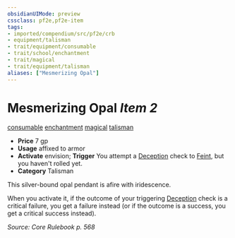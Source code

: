 ```yaml
---
obsidianUIMode: preview
cssclass: pf2e,pf2e-item
tags:
- imported/compendium/src/pf2e/crb
- equipment/talisman
- trait/equipment/consumable
- trait/school/enchantment
- trait/magical
- trait/equipment/talisman
aliases: ["Mesmerizing Opal"]
---
```

# Mesmerizing Opal *Item 2*  
[consumable](consumable.md)  [enchantment](enchantment.md)  [magical](magical.md)  [talisman](talisman.md)  

- **Price** 7 gp
- **Usage** affixed to armor
- **Activate** envision; **Trigger** You attempt a [Deception](../../skills.md#Deception) check to [Feint](feint.md), but you haven't rolled yet.
- **Category** Talisman

This silver-bound opal pendant is afire with iridescence.

When you activate it, if the outcome of your triggering [Deception](../../skills.md#Deception) check is a critical failure, you get a failure instead (or if the outcome is a success, you get a critical success instead).

*Source: Core Rulebook p. 568*